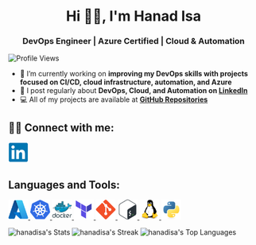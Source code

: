 <h1 align="center">Hi 👋🏾, I'm Hanad Isa</h1>
<h3 align="center">DevOps Engineer | Azure Certified | Cloud & Automation</h3>

![Profile Views](https://komarev.com/ghpvc/?username=hanad1sa&label=Profile%20views&color=blue&style=flat-square)  

- 🔭 I’m currently working on **improving my DevOps skills with projects focused on CI/CD, cloud infrastructure, automation, and Azure**    
- 📝 I post regularly about **DevOps, Cloud, and Automation on [LinkedIn](www.linkedin.com/in/hanad-isa-35747a245)**   
- 💻 All of my projects are available at **[GitHub Repositories]([https://github.com/hanad1sa?tab=repositories](https://github.com/hanadisa?tab=repositories))**

## **🤝🏽 Connect with me:**  
<p align="left">
  <a href="https://www.linkedin.com/in/hanad1sa/" target="_blank">
    <img src="https://raw.githubusercontent.com/devicons/devicon/master/icons/linkedin/linkedin-original.svg" alt="LinkedIn" width="40" height="40"/>
  </a>
</p>


## **Languages and Tools:**  
<p align="left">
  <a href="https://azure.microsoft.com/" target="_blank" rel="noreferrer">
    <img src="https://raw.githubusercontent.com/devicons/devicon/master/icons/azure/azure-original.svg" alt="Azure" width="40" height="40"/>
  </a>
  <a href="https://kubernetes.io/" target="_blank" rel="noreferrer">
    <img src="https://raw.githubusercontent.com/devicons/devicon/master/icons/kubernetes/kubernetes-plain.svg" alt="Kubernetes" width="40" height="40"/>
  </a>
  <a href="https://www.docker.com/" target="_blank" rel="noreferrer">
    <img src="https://raw.githubusercontent.com/devicons/devicon/master/icons/docker/docker-original-wordmark.svg" alt="Docker" width="40" height="40"/>
  </a>
  <a href="https://www.terraform.io/" target="_blank" rel="noreferrer">
    <img src="https://raw.githubusercontent.com/devicons/devicon/master/icons/terraform/terraform-original.svg" alt="Terraform" width="40" height="40"/>
  </a>
  <a href="https://git-scm.com/" target="_blank" rel="noreferrer">
    <img src="https://raw.githubusercontent.com/devicons/devicon/master/icons/git/git-original.svg" alt="Git" width="40" height="40"/>
  </a>
  <a href="https://www.gnu.org/software/bash/" target="_blank" rel="noreferrer">
    <img src="https://raw.githubusercontent.com/devicons/devicon/master/icons/bash/bash-original.svg" alt="Bash" width="40" height="40"/>
  </a>
  <a href="https://www.linux.org/" target="_blank" rel="noreferrer">
    <img src="https://raw.githubusercontent.com/devicons/devicon/master/icons/linux/linux-original.svg" alt="Linux" width="40" height="40"/>
  </a>
  <a href="https://www.python.org/" target="_blank" rel="noreferrer">
    <img src="https://raw.githubusercontent.com/devicons/devicon/master/icons/python/python-original.svg" alt="Python" width="40" height="40"/>
  </a>
</p>


![hanadisa's Stats](https://github-readme-stats.vercel.app/api?username=hanadisa&theme=react&show_icons=true&hide_border=true&count_private=true)
![hanadisa's Streak](https://github-readme-streak-stats.herokuapp.com/?user=hanadisa&theme=react&hide_border=true)
![hanadisa's Top Languages](https://github-readme-stats.vercel.app/api/top-langs/?username=hanadisa&theme=react&show_icons=true&hide_border=true&layout=compact)
